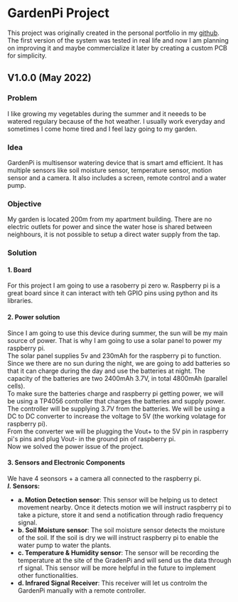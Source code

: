# GardenPi Project
This project was originally created in the personal portfolio in my [github](https://github.com/Samimnif/Portfolio-Personal-Projects/tree/main/GardenPi%20Project). The first version of the system was tested in real life and now I am planning on improving it and maybe commercialize it later by creating a custom PCB for simplicity.
## V1.0.0 (May 2022)
### Problem
I like growing my vegetables during the summer and it neeeds to be watered regulary because of the hot weather. I usually work everyday and sometimes I come home tired and I feel lazy going to my garden.
### Idea
GardenPi is multisensor watering device that is smart amd efficient. It has multiple sensors like soil moisture sensor, temperature sensor, motion sensor and a camera. It also includes a screen, remote control and a water pump.
### Objective
My garden is located 200m from my apartment building. There are no electric outlets for power and since the water hose is shared between neighbours, it is not possible to setup a direct water supply from the tap.
### Solution
#### 1. Board
For this project I am going to use a rasoberry pi zero w. Raspberry pi is a great board since it can interact with teh GPIO pins using python and its libraries.
#### 2. Power solution
Since I am going to use this device during summer, the sun will be my main source of power. That is why I am going to use a solar panel to power my raspberry pi.<br>
The solar panel supplies 5v and 230mAh for the raspberry pi to function. Since we there are no sun during the night, we are going to add batteries so that it can charge during the day and use the batteries at night. The capacity of the batteries are two 2400mAh 3.7V, in total 4800mAh (parallel cells).<br>
To make sure the batteries charge and raspberry pi getting power, we will be using a TP4056 controller that charges the batteries and supply power.<br>
The controller will be supplying 3.7V from the batteries. We will be using a DC to DC converter to increase the voltage to 5V (the working volatage for raspberry pi).<br>
From the converter we will be plugging the Vout+ to the 5V pin in raspberry pi's pins and plug Vout- in the ground pin of raspberry pi.<br>
Now we solved the power issue of the project.<br>
#### 3. Sensors and Electronic Components
We have 4 seonsors + a camera all connected to the raspberry pi.<br>
**_I._ Sensors:**
   - **a. Motion Detection sensor**:
This sensor will be helping us to detect movement nearby. Once it detects motion we will instruct raspberry pi to take a picture, store it and send a notification through radio frequency signal.
   - **b. Soil Moisture sensor**:
The soil moisture sensor detects the moisture of the soil. If the soil is dry we will instruct raspberry pi to enable the water pump to water the plants.
   - **c. Temperature & Humidity sensor**:
The sensor will be recording the temperature at the site of the GradenPi and will send us the data through rf signal. This sensor will be more helpful in the future to implement other functionalities.
   - **d. Infrared Signal Receiver**:
This receiver will let us controlm the GardenPi manually with a remote controller.
